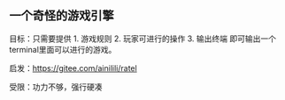 ## 一个奇怪的游戏引擎

目标：只需要提供 1. 游戏规则 2. 玩家可进行的操作 3. 输出终端 即可输出一个terminal里面可以进行的游戏。

启发：https://gitee.com/ainilili/ratel

受限：功力不够，强行硬凑
